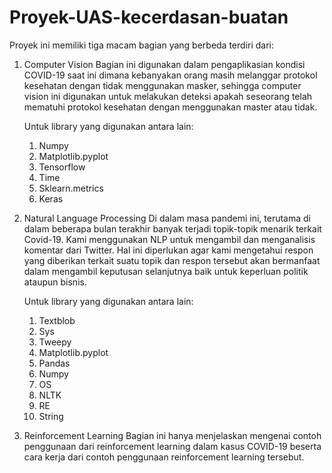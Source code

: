 # Proyek-UAS-kecerdasan-buatan
Proyek ini memiliki tiga macam bagian yang berbeda terdiri dari:

1. Computer Vision
   Bagian ini digunakan dalam pengaplikasian kondisi COVID-19 saat ini dimana kebanyakan orang masih melanggar protokol kesehatan dengan tidak menggunakan masker, sehingga
   computer vision ini digunakan untuk melakukan deteksi apakah seseorang telah mematuhi protokol kesehatan dengan menggunakan master atau tidak.
   
   Untuk library yang digunakan antara lain:
   
   1. Numpy
   2. Matplotlib.pyplot
   3. Tensorflow
   4. Time
   5. Sklearn.metrics
   6. Keras
   
2. Natural Language Processing
   Di dalam masa pandemi ini, terutama di dalam beberapa bulan terakhir banyak terjadi topik-topik menarik terkait Covid-19. 
   Kami menggunakan NLP untuk mengambil dan menganalisis komentar dari Twitter. Hal ini diperlukan agar 
   kami mengetahui respon yang diberikan terkait suatu topik dan respon tersebut akan bermanfaat dalam mengambil keputusan selanjutnya 
   baik untuk keperluan politik ataupun bisnis.
   
   Untuk library yang digunakan antara lain:
   
   1. Textblob
   2. Sys
   3. Tweepy
   4. Matplotlib.pyplot
   5. Pandas
   6. Numpy
   7. OS
   8. NLTK
   9. RE
   10. String

3. Reinforcement Learning
   Bagian ini hanya menjelaskan mengenai contoh penggunaan dari reinforcement learning dalam kasus COVID-19 
   beserta cara kerja dari contoh penggunaan reinforcement learning tersebut.

